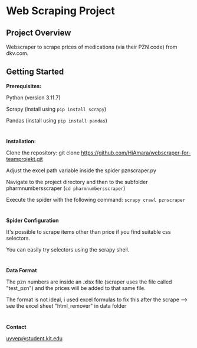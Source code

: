 # Web Scraping Project


## Project Overview
Webscraper to scrape prices of medications (via their PZN code) from dkv.com. 

## Getting Started

**Prerequisites:**

Python (version 3.11.7)

Scrapy (install using `pip install scrapy`)

Pandas (install using `pip install pandas`)
# 


**Installation:**

Clone the repository: git clone https://github.com/HiAmara/webscraper-for-teamprojekt.git

Adjust the excel path variable inside the spider pznscraper.py

Navigate to the project directory and then to the subfolder pharmnumbersscraper (`cd pharmnumbersscraper`)

Execute the spider with the following command: `scrapy crawl pznscraper`
#


**Spider Configuration**

It's possible to scrape items other than price if you find suitable css selectors.

You can easily try selectors using the scrapy shell.
#

**Data Format**

The pzn numbers are inside an .xlsx file (scraper uses the file called "test_pzn") and the prices will be added to that same file.

The format is not ideal, i used excel formulas to fix this after the scrape --> see the excel sheet "html_remover" in data folder
#


**Contact**

uyvep@student.kit.edu


